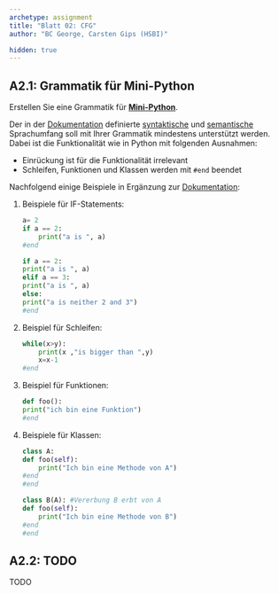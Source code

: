 ```yaml
---
archetype: assignment
title: "Blatt 02: CFG"
author: "BC George, Carsten Gips (HSBI)"

hidden: true
---
```



## A2.1: Grammatik für Mini-Python

Erstellen Sie eine Grammatik für [**Mini-Python**].

Der in der [Dokumentation] definierte [syntaktische] und [semantische]
Sprachumfang soll mit Ihrer Grammatik mindestens unterstützt werden.
Dabei ist die Funktionalität wie in Python mit folgenden Ausnahmen:

*   Einrückung ist für die Funktionalität irrelevant
*   Schleifen, Funktionen und Klassen werden mit `#end` beendet

Nachfolgend einige Beispiele in Ergänzung zur [Dokumentation]:

1.  Beispiele für IF-Statements:

    ```python
    a= 2
    if a == 2:
        print("a is ", a)
    #end
    ```

    ```python
    if a == 2:
    print("a is ", a)
    elif a == 3:
    print("a is ", a)
    else:
    print("a is neither 2 and 3")
    #end
    ```

2.  Beispiel für Schleifen:

    ```python
    while(x>y):
        print(x ,"is bigger than ",y)
        x=x-1
    #end
    ```

3.  Beispiel für Funktionen:

    ```python
    def foo():
    print("ich bin eine Funktion")
    #end
    ```

4.  Beispiele für Klassen:

    ```python
    class A:
    def foo(self):
        print("Ich bin eine Methode von A")
    #end
    #end
    ```

    ```python
    class B(A): #Vererbung B erbt von A
    def foo(self):
        print("Ich bin eine Methode von B")
    #end
    #end
    ```

[**Mini-Python**]: https://github.com/Compiler-CampusMinden/Mini-Python-Builder
[Dokumentation]: https://github.com/Compiler-CampusMinden/Mini-Python-Builder/tree/master/docs
[syntaktische]: https://github.com/Compiler-CampusMinden/Mini-Python-Builder/blob/master/docs/syntax_definition.md
[semantische]: https://github.com/Compiler-CampusMinden/Mini-Python-Builder/blob/master/docs/semantic_definition.md


## A2.2: TODO

TODO
